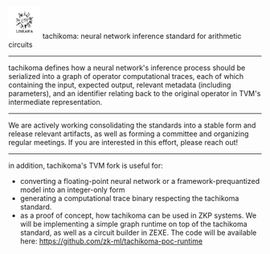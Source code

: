 <img src=https://raw.githubusercontent.com/zk-ml/linear-a-site/main/logo/linear-a-logo.png width=64/> tachikoma: neural network inference standard for arithmetic circuits


---------------

tachikoma defines how a neural network's inference process should be serialized into a graph of operator computational traces, each of which containing the input, expected output, relevant metadata (including parameters), and an identifier relating back to the original operator in TVM's intermediate representation.

---------------

We are actively working consolidating the standards into a stable form and release relevant artifacts, as well as forming a committee and organizing regular meetings. If you are interested in this effort, please reach out!

---------------

in addition, tachikoma's TVM fork is useful for:
- converting a floating-point neural network or a framework-prequantized model into an integer-only form
- generating a computational trace binary respecting the tachikoma standard.
- as a proof of concept, how tachikoma can be used in ZKP systems. We will be implementing a simple graph runtime on top of the tachikoma standard, as well as a circuit builder in ZEXE. The code will be available here: https://github.com/zk-ml/tachikoma-poc-runtime